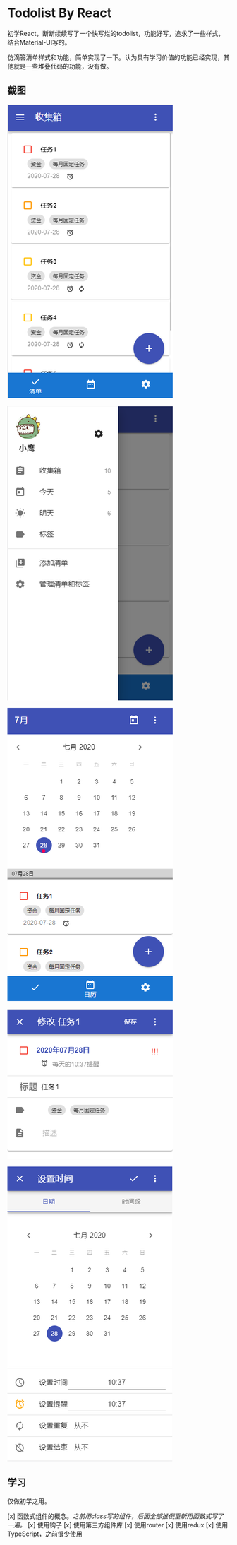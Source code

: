 # Todolist By React

初学React，断断续续写了一个快写烂的todolist，功能好写，追求了一些样式，结合Material-UI写的。

仿滴答清单样式和功能，简单实现了一下。认为具有学习价值的功能已经实现，其他就是一些堆叠代码的功能，没有做。

## 截图

![home](./pic/home.png)

![drawer](./pic/drawer.png)

![calendar](./pic/calendar.png)

![modify](./pic/modify.png)

![settime](./pic/settime.png)

## 学习

仅做初学之用。

[x] 函数式组件的概念。*之前用class写的组件，后面全部推倒重新用函数式写了一遍。*
[x] 使用钩子
[x] 使用第三方组件库
[x] 使用router
[x] 使用redux
[x] 使用TypeScript，之前很少使用
